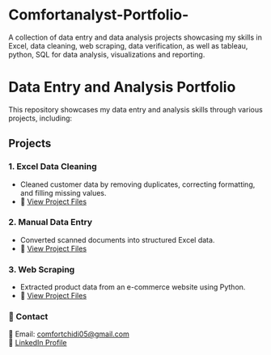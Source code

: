 # Comfortanalyst-Portfolio-
A collection of data entry and data analysis projects showcasing my skills in Excel, data cleaning, web scraping, data verification, as well as tableau, python, SQL for data analysis, visualizations and reporting.

# Data Entry and Analysis Portfolio  
This repository showcases my data entry and analysis skills through various projects, including:  

## Projects  
### 1. Excel Data Cleaning  
- Cleaned customer data by removing duplicates, correcting formatting, and filling missing values.  
- 📂 [View Project Files](Excel-Data-Cleaning/)  

### 2. Manual Data Entry  
- Converted scanned documents into structured Excel data.  
- 📂 [View Project Files](Manual-Data-Entry/)  

### 3. Web Scraping  
- Extracted product data from an e-commerce website using Python.  
- 📂 [View Project Files](Web-Scraping/)  


### 📌 Contact  
📧 Email: comfortchidi05@gmail.com  
📂 [LinkedIn Profile](your-linkedin-profile)  
